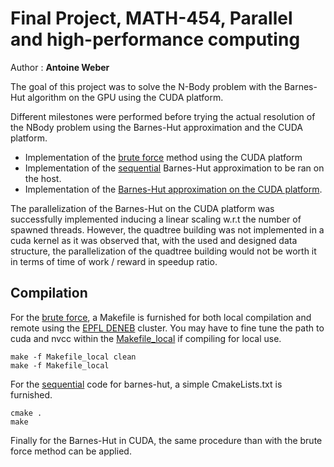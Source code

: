# Final Project, MATH-454, Parallel and high-performance computing
Author : **Antoine Weber**

The goal of this project was to solve the N-Body problem with the Barnes-Hut algorithm on the GPU using the CUDA platform.

Different milestones were performed before trying the actual resolution of the NBody problem using the Barnes-Hut approximation and the CUDA platform.

* Implementation of the [brute force](brute_force_CUDA) method using the CUDA platform
* Implementation of the [sequential](Sequential_CPU) Barnes-Hut approximation to be ran on the host.
* Implementation of the [Barnes-Hut approximation on the CUDA platform](Barnes_Hut_CUDA).

The parallelization of the Barnes-Hut on the CUDA platform was successfully implemented inducing a linear scaling w.r.t the number of spawned threads. However, the quadtree building was not implemented in a cuda kernel as it was observed that, with the used and designed data structure, the parallelization of the quadtree building would not be worth it in terms of time of work / reward in speedup ratio.

## Compilation
For the [brute force](brute_force_CUDA), a Makefile is furnished for both local compilation and remote using the [EPFL DENEB](https://scitas.epfl.ch/hardware/deneb/) cluster. You may have to fine tune the path to cuda and nvcc within the [Makefile_local](brute_force_CUDA/Makefile_local) if compiling for local use.
```
make -f Makefile_local clean
make -f Makefile_local
```

For the [sequential](Sequential_CPU) code for barnes-hut, a simple CmakeLists.txt is furnished.
```
cmake .
make
```

Finally for the Barnes-Hut in CUDA, the same procedure than with the brute force method can be applied.
